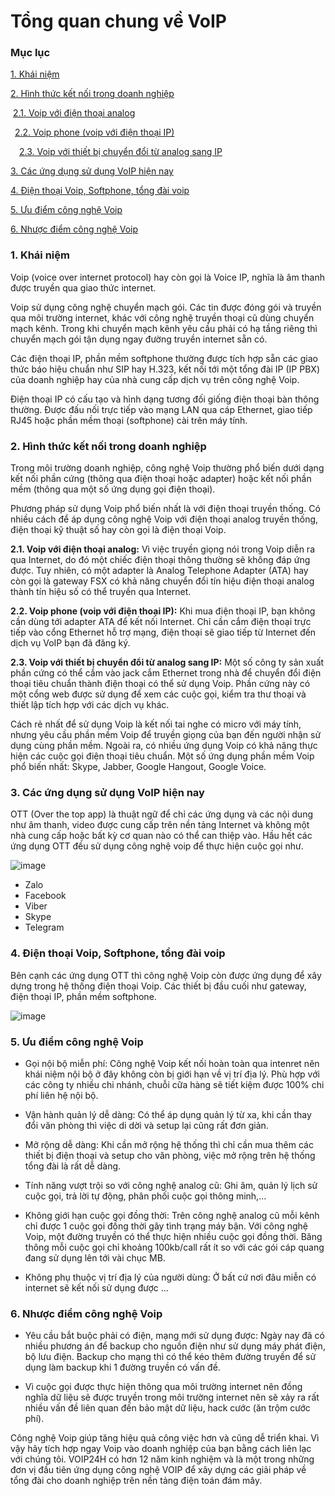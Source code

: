 # Tổng quan chung về VoIP

### Mục lục

[1. Khái niệm](#1)

[2. Hình thức kết nối trong doanh nghiệp](#2)

&nbsp;[2.1. Voip với điện thoại analog](#2.1)

&ensp;[2.2. Voip phone (voip với điện thoại IP)](#2.2)

&emsp;[2.3. Voip với thiết bị chuyển đổi từ analog sang IP](#2.3)

[3. Các ứng dụng sử dụng VoIP hiện nay](#3)

[4. Điện thoại Voip, Softphone, tổng đài voip](#4)

[5. Ưu điểm công nghệ Voip](#5)

[6. Nhược điểm công nghệ Voip](#6)


### <a name="1"> 1. Khái niệm </a>
Voip (voice over internet protocol) hay còn gọi là Voice IP, nghĩa là âm thanh được truyền qua giao thức internet.

Voip sử dụng công nghệ chuyển mạch gói. Các tin được đóng gói và truyền qua môi trường internet, khác với công nghệ truyền thoại cũ dùng chuyển mạch kênh. Trong khi chuyển mạch kênh yêu cầu phải có hạ tầng riêng thì chuyển mạch gói tận dụng ngay đường truyền internet sẵn có. 

Các điện thoại IP, phần mềm softphone thường được tích hợp sẵn các giao thức báo hiệu chuẩn như SIP hay H.323, kết nối tới một tổng đài IP (IP PBX) của doanh nghiệp hay của nhà cung cấp dịch vụ trên công nghệ Voip.

Điện thoại IP có cấu tạo và hình dạng tương đối giống điện thoại bàn thông thường. Được đấu nối trực tiếp vào mạng LAN qua cáp Ethernet, giao tiếp RJ45 hoặc phần mềm thoại (softphone) cài trên máy tính.

### <a name="2">2. Hình thức kết nối trong doanh nghiệp</a>
Trong môi trường doanh nghiệp, công nghệ Voip thường phổ biến dưới dạng kết nối phần cứng (thông qua điện thoại hoặc adapter) hoặc kết nối phần mềm (thông qua một số ứng dụng gọi điện thoại).

Phương pháp sử dụng Voip phổ biến nhất là với điện thoại truyền thống. Có nhiều cách để áp dụng công nghệ Voip với điện thoại analog truyền thống, điện thoại kỹ thuật số hay còn gọi là điện thoại Voip.

<a name="2.1"> **2.1. Voip với điện thoại analog:** </a>
Vì việc truyền giọng nói trong Voip diễn ra qua Internet, do đó một chiếc điện thoại thông thường sẽ không đáp ứng được. Tuy nhiên, có một adapter là Analog Telephone Adapter (ATA) hay còn gọi là gateway FSX có khả năng chuyển đổi tín hiệu điện thoại analog thành tín hiệu số có thể truyền qua Internet.

<a name="2.2"> **2.2. Voip phone (voip với điện thoại IP):** </a>
Khi mua điện thoại IP, bạn không cần dùng tới adapter ATA để kết nối Internet. Chỉ cần cắm điện thoại trực tiếp vào cổng Ethernet hỗ trợ mạng, điện thoại sẽ giao tiếp từ Internet đến dịch vụ VoIP bạn đã đăng ký.

<a name="2.3"> **2.3. Voip với thiết bị chuyển đổi từ analog sang IP:** </a>
Một số công ty sản xuất phần cứng có thể cắm vào jack cắm Ethernet trong nhà để chuyển đổi điện thoại tiêu chuẩn thành điện thoại có thể sử dụng Voip. Phần cứng này có một cổng web được sử dụng để xem các cuộc gọi, kiểm tra thư thoại và thiết lập tích hợp với các dịch vụ khác.

Cách rẻ nhất để sử dụng Voip là kết nối tai nghe có micro với máy tính, nhưng yêu cầu phần mềm Voip để truyền giọng của bạn đến người nhận sử dụng cùng phần mềm. Ngoài ra, có nhiều ứng dụng Voip có khả năng thực hiện các cuộc gọi điện thoại tiêu chuẩn. Một số ứng dụng phần mềm Voip phổ biến nhất: Skype, Jabber, Google Hangout, Google Voice.

### <a name="3"> 3. Các ứng dụng sử dụng VoIP hiện nay </a>
OTT (Over the top app) là thuật ngữ để chỉ các ứng dụng và các nội dung như âm thanh, video được cung cấp trên nền tảng Internet và không một nhà cung cấp hoặc bất kỳ cơ quan nào có thể can thiệp vào. Hầu hết các ứng dụng OTT đều sử dụng công nghệ voip để thực hiện cuộc gọi như.

![image](https://user-images.githubusercontent.com/69178270/136876890-8437f6f1-6439-4764-a001-ad1d588dc12c.png)

- Zalo
- Facebook
- Viber
- Skype
- Telegram

### <a name="4"> 4. Điện thoại Voip, Softphone, tổng đài voip </a>
Bên cạnh các ứng dụng OTT thì công nghệ Voip còn được ứng dụng để xây dựng trong hệ thống điện thoại Voip. Các thiết bị đầu cuối như gateway, điện thoại IP, phần mềm softphone.

![image](https://user-images.githubusercontent.com/69178270/136876844-c9b746dd-0a61-4d1c-83b5-978dd2c0afec.png)

### <a name="5"> 5. Ưu điểm công nghệ Voip </a>
 - Gọi nội bộ miễn phí: Công nghệ Voip kết nối hoàn toàn qua intenret nên khái niệm nội bộ ở đây không còn bị giới hạn về vị trí địa lý. Phù hợp với các công ty nhiều chi nhánh, chuỗi cữa hàng sẽ tiết kiệm được 100% chi phí liên hệ nội bộ.

 - Vận hành quản lý dễ dàng: Có thể áp dụng quản lý từ xa, khi cần thay đổi văn phòng thì việc di dời và setup lại cũng rất đơn giản.

 - Mở rộng dễ dàng: Khi cần mở rộng hệ thống thì chỉ cần mua thêm các thiết bị điện thoại và setup cho văn phòng, việc mở rộng trên hệ thống tổng đài là rất dễ dàng.

 - Tính năng vượt trội so với công nghệ analog cũ: Ghi âm, quản lý lịch sử cuộc gọi, trả lời tự động, phân phối cuộc gọi thông minh,…

 - Không giới hạn cuộc gọi đồng thời: Trên công nghệ analog cũ mỗi kênh chỉ được 1 cuộc gọi đồng thời gây tình trạng máy bận. Với công nghệ Voip, một đường truyền có thể thực hiện nhiều cuộc gọi đồng thời. Băng thông mỗi cuộc gọi chỉ khoảng 100kb/call rất ít so với các gói cáp quang đang sử dụng lên tới vài chục MB.

 - Không phụ thuộc vị trí địa lý của người dùng: Ở bất cứ nơi đâu miễn có internet sẽ kết nối sử dụng được …

### <a name="6"> 6. Nhược điểm công nghệ Voip </a>
 - Yêu cầu bắt buộc phải có điện, mạng mới sử dụng được: Ngày nay đã có nhiều phương án để backup cho nguồn điện như sử dụng máy phát điện, bộ lưu điện. Backup cho mạng thì có thể kéo thêm đường truyền để sử dụng làm backup khi 1 đường truyền có vấn đề.

 - Vì cuộc gọi được thực hiện thông qua môi trường internet nên đồng nghĩa dữ liệu sẽ được truyền trong môi trường internet nên sẽ xảy ra rất nhiều vấn đề liên quan đến bảo mật dữ liệu, hack cước (ăn trộm cước phí).

Công nghệ Voip giúp tăng hiệu quả công việc hơn và cũng dễ triển khai. Vì vậy hãy tích hợp ngay Voip vào doanh nghiệp của bạn bằng cách liên lạc với chúng tôi. VOIP24H có hơn 12 năm kinh nghiệm và là một trong những đơn vị đầu tiên ứng dụng công nghệ VOIP để xây dựng các giải pháp về tổng đài cho doanh nghiệp trên nền tảng điện toán đám mây.
